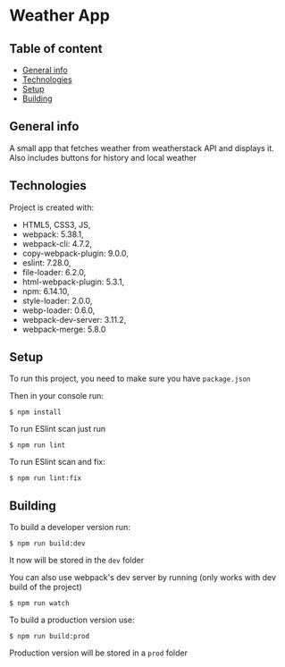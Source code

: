 # Weather App

## Table of content

* [General info](#general-info)
* [Technologies](#technologies)
* [Setup](#setup)
* [Building](#building)

## General info 

A small app that fetches weather from weatherstack API and displays it. Also includes buttons for history and local weather

## Technologies 

Project is created with:
* HTML5, CSS3, JS, 
* webpack: 5.38.1,
* webpack-cli: 4.7.2,
* copy-webpack-plugin: 9.0.0,
* eslint: 7.28.0,
* file-loader: 6.2.0,
* html-webpack-plugin: 5.3.1,
* npm: 6.14.10,
* style-loader: 2.0.0,
* webp-loader: 0.6.0,
* webpack-dev-server: 3.11.2,
* webpack-merge: 5.8.0

## Setup
To run this project, you need to make sure you have `package.json`

Then in your console run: 
```
$ npm install
```

To run ESlint scan just run 

```
$ npm run lint
```
To run ESlint scan and fix:

```
$ npm run lint:fix
```
## Building

To build a developer version run:

```
$ npm run build:dev
```
It now will be stored in the `dev` folder

You can also use webpack's dev server by running (only works with dev build of the project)

```
$ npm run watch
```
To build a production version use:

```
$ npm run build:prod
```
Production version will be stored in a `prod` folder

